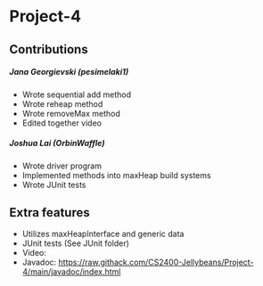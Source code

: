 # Project-4
## Contributions
##### Jana Georgievski (pesimelaki1)
+ Wrote sequential add method
+ Wrote reheap method
+ Wrote removeMax method
+ Edited together video
##### Joshua Lai (OrbinWaffle)
+ Wrote driver program
+ Implemented methods into maxHeap build systems
+ Wrote JUnit tests
## Extra features
+ Utilizes maxHeapInterface and generic data
+ JUnit tests (See JUnit folder)
+ Video:
+ Javadoc: https://raw.githack.com/CS2400-Jellybeans/Project-4/main/javadoc/index.html
